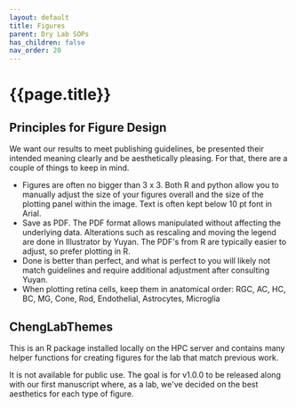 ```yaml
---
layout: default
title: Figures
parent: Dry Lab SOPs
has_children: false
nav_order: 20
---
```


# {{page.title}}

## Principles for Figure Design

We want our results to meet publishing guidelines, be presented their intended meaning clearly and be aesthetically pleasing. For that, there are a couple of things to keep in mind.

* Figures are often no bigger than 3 x 3. Both R and python allow you to manually adjust the size of your figures overall and the size of the plotting panel within the image. Text is often kept below 10 pt font in Arial.
* Save as PDF. The PDF format allows manipulated without affecting the underlying data. Alterations such as rescaling and moving the legend are done in Illustrator by Yuyan. The PDF's from R are typically easier to adjust, so prefer plotting in R.
* Done is better than perfect, and what is perfect to you will likely not match guidelines and require additional adjustment after consulting Yuyan.
* When plotting retina cells, keep them in anatomical order: RGC, AC, HC, BC, MG, Cone, Rod, Endothelial, Astrocytes, Microglia

## ChengLabThemes

This is an R package installed locally on the HPC server and contains many helper functions for creating figures for the lab that match previous work.

It is not available for public use. The goal is for v1.0.0 to be released along with our first manuscript where, as a lab, we've decided on the best aesthetics for each type of figure.
